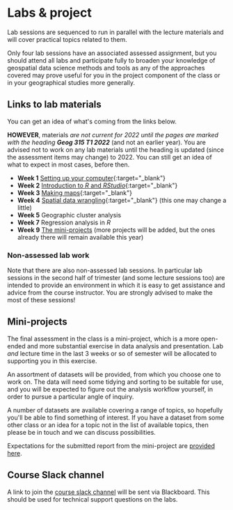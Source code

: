 # Labs & project
Lab sessions are sequenced to run in parallel with the lecture materials and will cover practical topics related to them.

Only four lab sessions have an associated assessed assignment, but you should attend all labs and participate fully to broaden your knowledge of geospatial data science methods and tools as any of the approaches covered may prove useful for you in the project component of the class or in your geographical studies more generally.

## Links to lab materials
You can get an idea of what's coming from the links below.

**HOWEVER**, materials _are not current for 2022 until the pages are marked with the heading **Geog 315 T1 2022**_ (and not an earlier year). You are advised not to work on any lab materials until the heading is updated (since the assessment items may change) to 2022. You can still get an idea of what to expect in most cases, before then.

+ **Week 1** [Setting up your computer](labs/01-lab.html "lab materials"){:target="_blank"}
+ **Week 2** [Introduction to *R* and *RStudio*](labs/02-lab.html "lab materials"){:target="_blank"}
+ **Week 3** [Making maps](labs/03-lab.html
     "lab materials"){:target="_blank"}
+ **Week 4** [Spatial data wrangling](labs/04-lab.html "lab materials"){:target="_blank"} (this one may change a little)
+ **Week 5** Geographic cluster analysis
+ **Week 7** Regression analysis in *R*
+ **Week 9** [The mini-projects](labs/mini-project "more on the mini-project") (more projects will be added, but the ones already there will remain available this year)

### Non-assessed lab work
Note that there are also non-assessed lab sessions. In particular lab sessions in the second half of trimester (and some lecture sessions too) are intended to provide an environment in which it is easy to get assistance and advice from the course instructor. You are strongly advised to make the most of these sessions!

## Mini-projects
The final assessment in the class is a mini-project, which is a more open-ended and more substantial exercise in data analysis and presentation. Lab _and_ lecture time in the last 3 weeks or so of semester will be allocated to supporting you in this exercise.

An assortment of datasets will be provided, from which you choose one to work on. The data will need some tidying and sorting to be suitable for use, and you will be expected to figure out the analysis workflow yourself, in order to pursue a particular angle of inquiry.

A number of datasets are available covering a range of topics, so hopefully you'll be able to find something of interest. If you have a dataset from some other class or an idea for a topic not in the list of available topics, then please be in touch and we can discuss possibilities.

Expectations for the submitted report from the mini-project are [provided here](labs/mini-project/guidance-on-mini-project-report.md "guidance on the mini-project report write-up").

## Course Slack channel
A link to join the [course slack channel](https://vuwgeog315t12022.slack.com/ "Course slack channel") will be sent via Blackboard. This should be used for technical support questions on the labs.
